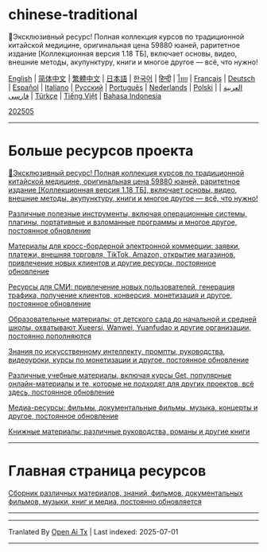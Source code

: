 # chinese-traditional
🎁Эксклюзивный ресурс! Полная коллекция курсов по традиционной китайской медицине, оригинальная цена 59880 юаней, раритетное издание [Коллекционная версия 1.18 ТБ], включает основы, видео, внешние методы, акупунктуру, книги и многое другое — всё, что нужно!

[English](https://openaitx.github.io/view.html?user=mswnlz&project=chinese-traditional&lang=en) | [简体中文](https://openaitx.github.io/view.html?user=mswnlz&project=chinese-traditional&lang=zh-CN) | [繁體中文](https://openaitx.github.io/view.html?user=mswnlz&project=chinese-traditional&lang=zh-TW) | [日本語](https://openaitx.github.io/view.html?user=mswnlz&project=chinese-traditional&lang=ja) | [한국어](https://openaitx.github.io/view.html?user=mswnlz&project=chinese-traditional&lang=ko) | [हिन्दी](https://openaitx.github.io/view.html?user=mswnlz&project=chinese-traditional&lang=hi) | [ไทย](https://openaitx.github.io/view.html?user=mswnlz&project=chinese-traditional&lang=th) | [Français](https://openaitx.github.io/view.html?user=mswnlz&project=chinese-traditional&lang=fr) | [Deutsch](https://openaitx.github.io/view.html?user=mswnlz&project=chinese-traditional&lang=de) | [Español](https://openaitx.github.io/view.html?user=mswnlz&project=chinese-traditional&lang=es) | [Italiano](https://openaitx.github.io/view.html?user=mswnlz&project=chinese-traditional&lang=it) | [Русский](https://openaitx.github.io/view.html?user=mswnlz&project=chinese-traditional&lang=ru) | [Português](https://openaitx.github.io/view.html?user=mswnlz&project=chinese-traditional&lang=pt) | [Nederlands](https://openaitx.github.io/view.html?user=mswnlz&project=chinese-traditional&lang=nl) | [Polski](https://openaitx.github.io/view.html?user=mswnlz&project=chinese-traditional&lang=pl) | [العربية](https://openaitx.github.io/view.html?user=mswnlz&project=chinese-traditional&lang=ar) | [فارسی](https://openaitx.github.io/view.html?user=mswnlz&project=chinese-traditional&lang=fa) | [Türkçe](https://openaitx.github.io/view.html?user=mswnlz&project=chinese-traditional&lang=tr) | [Tiếng Việt](https://openaitx.github.io/view.html?user=mswnlz&project=chinese-traditional&lang=vi) | [Bahasa Indonesia](https://openaitx.github.io/view.html?user=mswnlz&project=chinese-traditional&lang=id)

[202505](https://raw.githubusercontent.com/mswnlz/chinese-traditional/main/202505.md)


---------------
# Больше ресурсов проекта

[🎁Эксклюзивный ресурс! Полная коллекция курсов по традиционной китайской медицине, оригинальная цена 59880 юаней, раритетное издание [Коллекционная версия 1.18 ТБ], включает основы, видео, внешние методы, акупунктуру, книги и многое другое — всё, что нужно!](https://github.com/mswnlz/chinese-traditional)

[Различные полезные инструменты, включая операционные системы, плагины, портативные и взломанные программы и многое другое, постоянное обновление](https://github.com/mswnlz/tools)


[Материалы для кросс-бордерной электронной коммерции: заявки, платежи, внешняя торговля, TikTok, Amazon, открытие магазинов, привлечение новых клиентов и другие ресурсы, постоянное обновление](https://github.com/mswnlz/cross-border)

[Ресурсы для СМИ: привлечение новых пользователей, генерация трафика, получение клиентов, конверсия, монетизация и другое, постоянное обновление](https://github.com/mswnlz/self-media)

[Образовательные материалы: от детского сада до начальной и средней школы, охватывают Xueersi, Wanwei, Yuanfudao и другие организации, постоянно пополняются](https://github.com/mswnlz/edu-knowlege)

[Знания по искусственному интеллекту, промпты, руководства, видеоуроки, курсы по монетизации и другое, постоянное обновление](https://github.com/mswnlz/AIknowledge)

[Различные учебные материалы, включая курсы Get, популярные онлайн-материалы и те, которые не подходят для других проектов, всё здесь, постоянное обновление](https://github.com/mswnlz/curriculum)

[Медиа-ресурсы: фильмы, документальные фильмы, музыка, концерты и другое, постоянное обновление](https://github.com/mswnlz/movies)

[Книжные материалы: различные руководства, романы и другие книги](https://github.com/mswnlz/book)


---------------

# Главная страница ресурсов
[Сборник различных материалов, знаний, фильмов, документальных фильмов, музыки, книг и медиа, постоянно обновляется](https://github.com/mswnlz)

---------------



---

Tranlated By [Open Ai Tx](https://github.com/OpenAiTx/OpenAiTx) | Last indexed: 2025-07-01

---